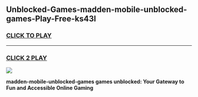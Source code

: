 
## Unblocked-Games-madden-mobile-unblocked-games-Play-Free-ks43l
<h3>
<a href="https://premium76.site?title=madden-mobile-unblocked-games&ref=10A">CLICK TO PLAY</a></h3>
<hr>

<h3>
<a href="https://premium76.site?title=madden-mobile-unblocked-games&ref=10A">CLICK 2 PLAY</a>
  
</h3>

<a href="https://premium76.site?title=madden-mobile-unblocked-games&ref=10A"><img src="https://clearcache.store/games.png"></a>


**madden-mobile-unblocked-games games unblocked: Your Gateway to Fun and Accessible Online Gaming**
